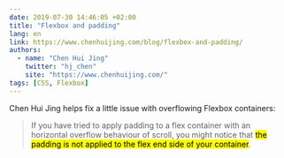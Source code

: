 ```yaml
---
date: 2019-07-30 14:46:05 +02:00
title: "Flexbox and padding"
lang: en
link: https://www.chenhuijing.com/blog/flexbox-and-padding/
authors:
  - name: "Chen Hui Jing"
    twitter: "hj_chen"
    site: "https://www.chenhuijing.com/"
tags: [CSS, Flexbox]
---
```


Chen Hui Jing helps fix a little issue with overflowing Flexbox containers:

> If you have tried to apply padding to a flex container with an horizontal overflow behaviour of scroll, you might notice that <mark>the padding is not applied to the flex end side of your container</mark>.

